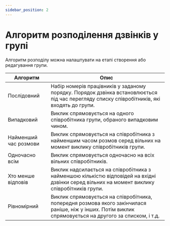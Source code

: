 ```yaml
---
sidebar_position: 2
---
```


# Алгоритм розподілення дзвінків у групі

Алгоритм розподілу можна налаштувати на етапі створення або редагування групи.

| Алгоритм | Опис |
|------------------------|----------------|
| Послідовний | Набір номерів працівників у заданому порядку. Порядок дзвінка встановлюється під час перегляду списку співробітників, які входять до групи. |
| Випадковий | Виклик спрямовується на одного співробітника групи, обраного випадковим чином. |
| Найменший час розмови | Виклик спрямовується на співробітника з найменшим часом розмов серед вільних на момент виклику співробітників групи. |
| Одночасно всім | Виклик спрямовується одночасно на всіх вільних співробітників. |
| Хто менше відповів | Виклик надсилається на співробітника з найменшою кількістю відповідей на вхідні дзвінки серед вільних на момент виклику співробітників групи. |
| Рівномірний | Виклик спрямовується на співробітника, попередня розмова якого закінчилася раніше, ніж у інших. Потім виклик спрямовується на другого за списком, і т.д. |